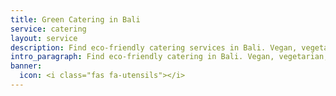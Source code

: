```yaml
---
title: Green Catering in Bali
service: catering
layout: service
description: Find eco-friendly catering services in Bali. Vegan, vegetarian, and non-veg caterers are listed in our free green business directory.
intro_paragraph: Find eco-friendly catering in Bali. Vegan, vegetarian, and non-veg caterers are listed here, ensuring your event will be a tasty and environmentally conscious one.
banner:
  icon: <i class="fas fa-utensils"></i>
---
```

